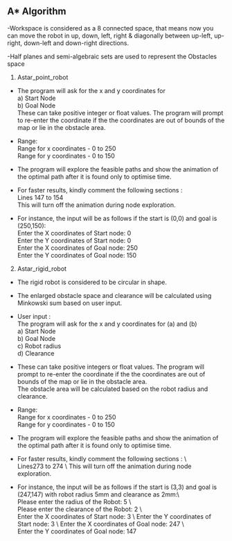 ## A* Algorithm
								 
 
-Workspace is considered as a 8 connected space, that means now you can move the robot in up, down, left, right & diagonally between up-left, up-right, down-left and down-right directions.
								  
-Half planes and semi-algebraic sets are used to represent the Obstacles space
 
1. Astar_point_robot
  - The program will ask for the x and y coordinates for \
   a) Start Node \
   b) Goal Node \
   These can take positive integer or float values. 
The program will prompt to re-enter the coordinate if the the coordinates are out of   bounds of the map or lie in the obstacle area.

- Range:\
Range for x coordinates - 0 to 250\
Range for y coordinates - 0 to 150

- The program will explore the feasible paths and show the animation of the optimal path after it is found only to optimise time.

 - For faster results, kindly comment the following sections :\
  Lines 147 to 154\
  This will turn off the animation during node exploration.

 - For instance, the input will be as follows if the start is (0,0) and goal is (250,150):\
  Enter the X coordinates of Start node: 0\
  Enter the Y coordinates of Start node: 0\
  Enter the X coordinates of Goal node: 250\
  Enter the Y coordinates of Goal node: 150
  
  
  

2. Astar_rigid_robot
 
 - The rigid robot is considered to be circular in shape.
 - The enlarged obstacle space and clearance will be calculated using Minkowski sum based on user input.
 - User input :\
 The program will ask for the x and y coordinates for (a) and (b) \
 a) Start Node\
 b) Goal Node\
 c) Robot radius\
 d) Clearance

 
 - These can take positive integers or float values. 
The program will prompt to re-enter the coordinate if the the coordinates are out of bounds of the map or lie in the obstacle area.\
The obstacle area will be calculated based on the robot radius and clearance.

  

- Range:\
Range for x coordinates - 0 to 250\
Range for y coordinates - 0 to 150

  
- The program will explore the feasible paths and show the animation of the optimal path after it is found only to optimise time.

 - For faster results, kindly comment the following sections : \   
 Lines273 to 274 \ 
 This will turn off the animation during node exploration.


  
 - For instance, the input will be as follows if the start is (3,3) and goal is (247,147) with robot radius 5mm and clearance as 2mm:\	
 Please enter the radius of the Robot: 5 \	
 Please enter the clearance of the Robot: 2 \	
 Enter the X coordinates of Start node: 3 \	
 Enter the Y coordinates of Start node: 3 \	
 Enter the X coordinates of Goal node: 247 \	
 Enter the Y coordinates of Goal node: 147
